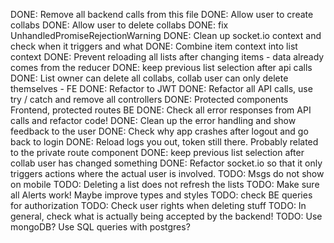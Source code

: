 DONE: Remove all backend calls from this file
DONE: Allow user to create collabs
DONE: Allow user to delete collabs
DONE: fix UnhandledPromiseRejectionWarning
DONE: Clean up socket.io context and check when it triggers and what
DONE: Combine item context into list context
DONE: Prevent reloading all lists after changing items - data already comes from the reducer
DONE: keep previous list selection after api calls
DONE: List owner can delete all collabs, collab user can only delete themselves - FE
DONE: Refactor to JWT
DONE: Refactor all API calls, use try / catch and remove all controllers
DONE: Protected components Frontend, protected routes BE
DONE: Check all error responses from API calls and refactor code!
DONE: Clean up the error handling and show feedback to the user
DONE: Check why app crashes after logout and go back to login
DONE: Reload logs you out, token still there. Probably related to the private route component
DONE: keep previous list selection after collab user has changed something
DONE: Refactor socket.io so that it only triggers actions where the actual user is involved.
TODO: Msgs do not show on mobile
TODO: Deleting a list does not refresh the lists
TODO: Make sure all Alerts work! Maybe improve types and styles
TODO: check BE queries for authorization
TODO: Check user rights when deleting stuff
TODO: In general, check what is actually being accepted by the backend!
TODO: Use mongoDB? Use SQL queries with postgres?
